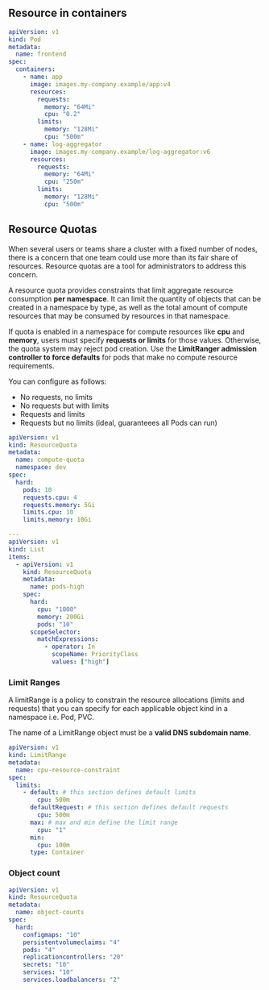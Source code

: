 ## Resource in containers

```yaml
apiVersion: v1
kind: Pod
metadata:
  name: frontend
spec:
  containers:
    - name: app
      image: images.my-company.example/app:v4
      resources:
        requests:
          memory: "64Mi"
          cpu: "0.2"
        limits:
          memory: "128Mi"
          cpu: "500m"
    - name: log-aggregator
      image: images.my-company.example/log-aggregator:v6
      resources:
        requests:
          memory: "64Mi"
          cpu: "250m"
        limits:
          memory: "128Mi"
          cpu: "500m"
```

## Resource Quotas

When several users or teams share a cluster with a fixed number of nodes, there is a concern that one team could use more than its fair share of resources. Resource quotas are a tool for administrators to address this concern.

A resource quota provides constraints that limit aggregate resource consumption **per namespace**. It can limit the quantity of objects that can be created in a namespace by type, as well as the total amount of compute resources that may be consumed by resources in that namespace.

If quota is enabled in a namespace for compute resources like **cpu** and **memory**, users must specify **requests or limits** for those values. Otherwise, the quota system may reject pod creation. Use the **LimitRanger admission controller to force defaults** for pods that make no compute resource requirements.

You can configure as follows:

- No requests, no limits
- No requests but with limits
- Requests and limits
- Requests but no limits (ideal, guaranteees all Pods can run)

```yaml
apiVersion: v1
kind: ResourceQuota
metadata:
  name: compute-quota
  namespace: dev
spec:
  hard:
    pods: 10
    requests.cpu: 4
    requests.memory: 5Gi
    limits.cpu: 10
    limits.memory: 10Gi

---
apiVersion: v1
kind: List
items:
  - apiVersion: v1
    kind: ResourceQuota
    metadata:
      name: pods-high
    spec:
      hard:
        cpu: "1000"
        memory: 200Gi
        pods: "10"
      scopeSelector:
        matchExpressions:
          - operator: In
            scopeName: PriorityClass
            values: ["high"]
```

### Limit Ranges

A limitRange is a policy to constrain the resource allocations (limits and requests) that you can specify for each applicable object kind in a namespace i.e. Pod, PVC.

The name of a LimitRange object must be a **valid DNS subdomain name**.

```yaml
apiVersion: v1
kind: LimitRange
metadata:
  name: cpu-resource-constraint
spec:
  limits:
    - default: # this section defines default limits
        cpu: 500m
      defaultRequest: # this section defines default requests
        cpu: 500m
      max: # max and min define the limit range
        cpu: "1"
      min:
        cpu: 100m
      type: Container
```

### Object count

```yaml
apiVersion: v1
kind: ResourceQuota
metadata:
  name: object-counts
spec:
  hard:
    configmaps: "10"
    persistentvolumeclaims: "4"
    pods: "4"
    replicationcontrollers: "20"
    secrets: "10"
    services: "10"
    services.loadbalancers: "2"
```
